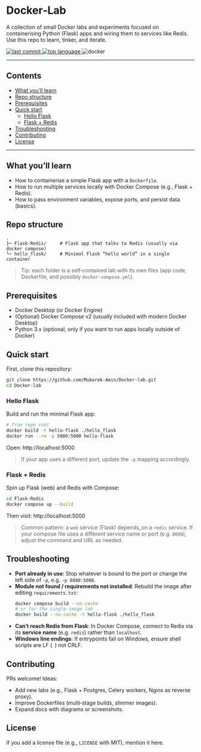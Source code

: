 # Docker‑Lab

A collection of small Docker labs and experiments focused on containerising Python (Flask) apps and wiring them to services like Redis. Use this repo to learn, tinker, and iterate.

<p align="left">
  <a href="https://github.com/Mubarek-Amin/Docker-lab">
    <img alt="last commit" src="https://img.shields.io/github/last-commit/Mubarek-Amin/Docker-lab">
  </a>
  <a href="https://github.com/Mubarek-Amin/Docker-lab">
    <img alt="top language" src="https://img.shields.io/github/languages/top/Mubarek-Amin/Docker-lab">
  </a>
  <img alt="docker" src="https://img.shields.io/badge/docker-ready-blue">
</p>

---

## Contents

- [What you’ll learn](#what-youll-learn)
- [Repo structure](#repo-structure)
- [Prerequisites](#prerequisites)
- [Quick start](#quick-start)
  - [Hello Flask](#hello-flask)
  - [Flask + Redis](#flask--redis)
- [Troubleshooting](#troubleshooting)
- [Contributing](#contributing)
- [License](#license)

---

## What you’ll learn

- How to containerise a simple Flask app with a `Dockerfile`.
- How to run multiple services locally with Docker Compose (e.g., Flask + Redis).
- How to pass environment variables, expose ports, and persist data (basics).

## Repo structure

```
.
├─ Flask-Redis/     # Flask app that talks to Redis (usually via docker compose)
└─ hello_flask/     # Minimal Flask “hello world” in a single container
```

> Tip: each folder is a self‑contained lab with its own files (app code, Dockerfile, and possibly `docker-compose.yml`).

## Prerequisites

- Docker Desktop (or Docker Engine)
- (Optional) Docker Compose v2 (usually included with modern Docker Desktop)
- Python 3.x (optional, only if you want to run apps locally outside of Docker)

## Quick start

First, clone this repository:

```bash
git clone https://github.com/Mubarek-Amin/Docker-lab.git
cd Docker-lab
```

### Hello Flask

Build and run the minimal Flask app:

```bash
# from repo root
docker build -t hello-flask ./hello_flask
docker run --rm -p 5000:5000 hello-flask
```

Open: http://localhost:5000

> If your app uses a different port, update the `-p` mapping accordingly.

### Flask + Redis

Spin up Flask (web) and Redis with Compose:

```bash
cd Flask-Redis
docker compose up --build
```

Then visit: http://localhost:5000

> Common pattern: a `web` service (Flask) depends_on a `redis` service. If your compose file uses a different service name or port (e.g. `8080`), adjust the command and URL as needed.

## Troubleshooting

- **Port already in use**: Stop whatever is bound to the port or change the left side of `-p`, e.g. `-p 8080:5000`.
- **Module not found / requirements not installed**: Rebuild the image after editing `requirements.txt`:
  ```bash
  docker compose build --no-cache
  # or for the single-image lab
  docker build --no-cache -t hello-flask ./hello_flask
  ```
- **Can’t reach Redis from Flask**: In Docker Compose, connect to Redis via its **service name** (e.g. `redis`) rather than `localhost`.
- **Windows line endings**: If entrypoints fail on Windows, ensure shell scripts are LF (`
`) not CRLF.

## Contributing

PRs welcome! Ideas:
- Add new labs (e.g., Flask + Postgres, Celery workers, Nginx as reverse proxy).
- Improve Dockerfiles (multi‑stage builds, slimmer images).
- Expand docs with diagrams or screenshots.

## License

If you add a license file (e.g., `LICENSE` with MIT), mention it here.
